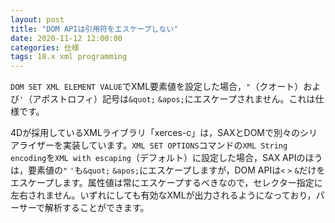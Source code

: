 ```yaml
---
layout: post
title: "DOM APIは引用符をエスケープしない"
date: 2020-11-12 12:00:00
categories: 仕様
tags: 18.x xml programming
---
```


``DOM SET XML ELEMENT VALUE``でXML要素値を設定した場合，``"``（クオート）および``'``（アポストロフィ）記号は``&quot;`` ``&apos;``にエスケープされません。これは仕様です。

4Dが採用しているXMLライブラリ「xerces-c」は，SAXとDOMで別々のシリアライザーを実装しています。``XML SET OPTIONS``コマンドの``XML String encoding``を``XML with escaping``（デフォルト）に設定した場合，SAX APIのほうは，要素値の``"`` ``'``も``&quot;`` ``&apos;``にエスケープしますが，DOM APIは``<`` ``>`` ``&``だけをエスケープします。属性値は常にエスケープするべきなので，セレクター指定に左右されません。いずれにしても有効なXMLが出力されるようになっており，パーサーで解析することができます。
